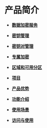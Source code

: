 # 产品简介<a name="dew_01_0091"></a>

-   **[数据加密服务](数据加密服务.md)**  

-   **[密钥管理](密钥管理.md)**  

-   **[密钥对管理](密钥对管理.md)**  

-   **[专属加密](专属加密.md)**  

-   **[区域和可用分区](区域和可用分区.md)**  

-   **[项目](项目.md)**  

-   **[产品优势](产品优势.md)**  

-   **[功能介绍](功能介绍.md)**  

-   **[使用场景](使用场景.md)**  

-   **[访问与使用](访问与使用.md)**  


